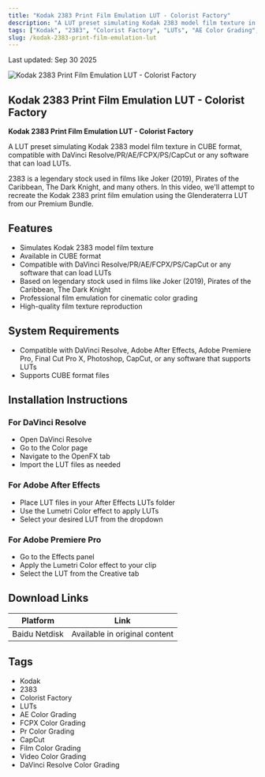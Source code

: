 ```yaml
---
title: "Kodak 2383 Print Film Emulation LUT - Colorist Factory"
description: "A LUT preset simulating Kodak 2383 model film texture in CUBE format, compatible with DaVinci Resolve/PR/AE/FCPX/PS/CapCut or any software that can load LUTs"
tags: ["Kodak", "2383", "Colorist Factory", "LUTs", "AE Color Grading", "FCPX Color Grading", "Pr Color Grading", "CapCut", "Film Color Grading", "Video Color Grading", "DaVinci Resolve Color Grading"]
slug: /kodak-2383-print-film-emulation-lut
---
```


Last updated: Sep 30 2025

![Kodak 2383 Print Film Emulation LUT - Colorist Factory](https://www.gfxcamp.com/wp-content/uploads/2025/09/Colorist-Factory-Kodak-2383-Print-Film-Emulation-LUT.jpg)

## Kodak 2383 Print Film Emulation LUT - Colorist Factory

**Kodak 2383 Print Film Emulation LUT - Colorist Factory**

A LUT preset simulating Kodak 2383 model film texture in CUBE format, compatible with DaVinci Resolve/PR/AE/FCPX/PS/CapCut or any software that can load LUTs.

2383 is a legendary stock used in films like Joker (2019), Pirates of the Caribbean, The Dark Knight, and many others. In this video, we'll attempt to recreate the Kodak 2383 print film emulation using the Glenderaterra LUT from our Premium Bundle.

## Features

- Simulates Kodak 2383 model film texture
- Available in CUBE format
- Compatible with DaVinci Resolve/PR/AE/FCPX/PS/CapCut or any software that can load LUTs
- Based on legendary stock used in films like Joker (2019), Pirates of the Caribbean, The Dark Knight
- Professional film emulation for cinematic color grading
- High-quality film texture reproduction

## System Requirements

- Compatible with DaVinci Resolve, Adobe After Effects, Adobe Premiere Pro, Final Cut Pro X, Photoshop, CapCut, or any software that supports LUTs
- Supports CUBE format files

## Installation Instructions

### For DaVinci Resolve
- Open DaVinci Resolve
- Go to the Color page
- Navigate to the OpenFX tab
- Import the LUT files as needed

### For Adobe After Effects
- Place LUT files in your After Effects LUTs folder
- Use the Lumetri Color effect to apply LUTs
- Select your desired LUT from the dropdown

### For Adobe Premiere Pro
- Go to the Effects panel
- Apply the Lumetri Color effect to your clip
- Select the LUT from the Creative tab

## Download Links

| Platform | Link |
|----------|------|
| Baidu Netdisk | Available in original content |

## Tags

- Kodak
- 2383
- Colorist Factory
- LUTs
- AE Color Grading
- FCPX Color Grading
- Pr Color Grading
- CapCut
- Film Color Grading
- Video Color Grading
- DaVinci Resolve Color Grading
